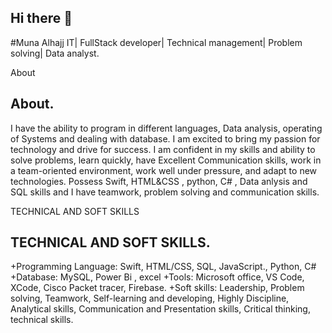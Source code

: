 ## Hi there 👋

#Muna Alhajj
IT| FullStack developer| Technical management| Problem solving| Data analyst.

<summary>About</summary>

## **About.**

I have the ability to program in different languages, Data analysis, operating of Systems and dealing with database.  I am excited to bring my passion for technology and drive for success. I am confident in my skills and ability to solve problems, learn quickly, have Excellent Communication skills, work in a team-oriented environment, work well under pressure, and adapt to new technologies. Possess Swift, HTML&CSS , python, C# , Data anlysis and SQL skills and I have teamwork, problem solving and communication skills.


<summary>TECHNICAL AND SOFT SKILLS</summary>

## **TECHNICAL AND SOFT SKILLS.**

+Programming Language: Swift, HTML/CSS, SQL, JavaScript., Python, C#
+Database: MySQL, Power Bi , excel
+Tools: Microsoft office, VS Code, XCode, Cisco Packet tracer, Firebase.
+Soft skills: Leadership, Problem solving, Teamwork, Self-learning and developing, Highly Discipline, Analytical skills, Communication and Presentation skills, Critical thinking, technical skills.

